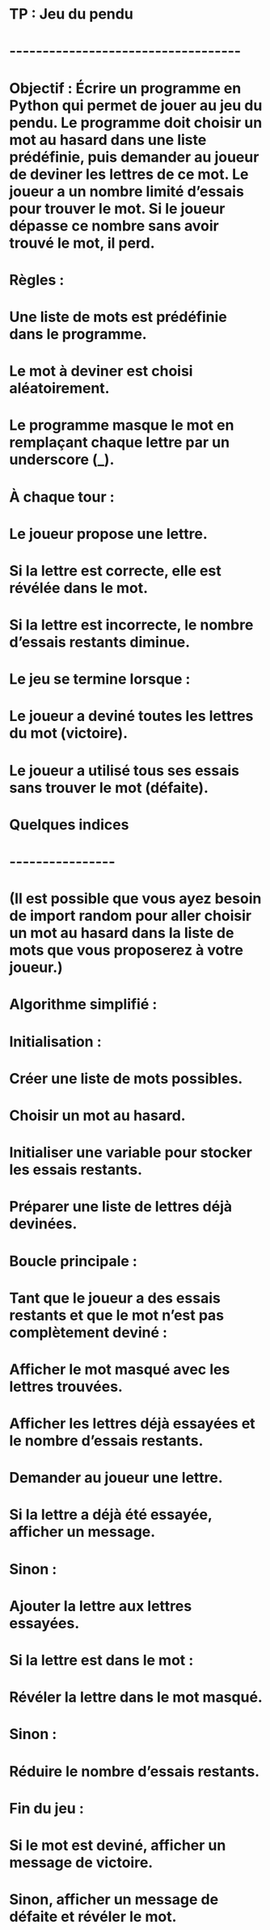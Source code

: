 # TP : Jeu du pendu
# -----------------------------------
# Objectif : Écrire un programme en Python qui permet de jouer au jeu du pendu. Le programme doit choisir un mot au hasard dans une liste prédéfinie, puis demander au joueur de deviner les lettres de ce mot. Le joueur a un nombre limité d’essais pour trouver le mot. Si le joueur dépasse ce nombre sans avoir trouvé le mot, il perd.

# Règles :

# Une liste de mots est prédéfinie dans le programme.
# Le mot à deviner est choisi aléatoirement.
# Le programme masque le mot en remplaçant chaque lettre par un underscore (_).

# À chaque tour :
# Le joueur propose une lettre.
# Si la lettre est correcte, elle est révélée dans le mot.
# Si la lettre est incorrecte, le nombre d’essais restants diminue.
# Le jeu se termine lorsque :
# Le joueur a deviné toutes les lettres du mot (victoire).
# Le joueur a utilisé tous ses essais sans trouver le mot (défaite).




# Quelques indices
# ----------------

# (Il est possible que vous ayez besoin de import random pour aller choisir un mot au hasard dans la liste de mots que vous proposerez à votre joueur.)

# Algorithme simplifié :

# Initialisation :

# Créer une liste de mots possibles.
# Choisir un mot au hasard.
# Initialiser une variable pour stocker les essais restants.
# Préparer une liste de lettres déjà devinées.
# Boucle principale :

# Tant que le joueur a des essais restants et que le mot n’est pas complètement deviné :
# Afficher le mot masqué avec les lettres trouvées.
# Afficher les lettres déjà essayées et le nombre d’essais restants.
# Demander au joueur une lettre.
# Si la lettre a déjà été essayée, afficher un message.
# Sinon :
# Ajouter la lettre aux lettres essayées.
# Si la lettre est dans le mot :
# Révéler la lettre dans le mot masqué.
# Sinon :
# Réduire le nombre d’essais restants.
# Fin du jeu :

# Si le mot est deviné, afficher un message de victoire.
# Sinon, afficher un message de défaite et révéler le mot.
